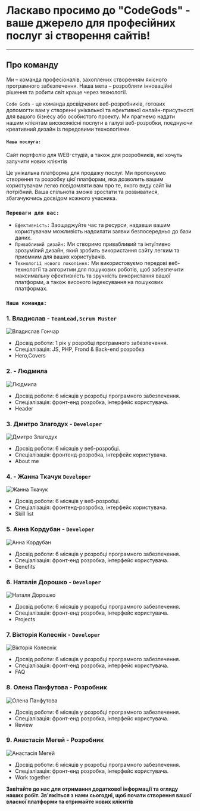 



# Ласкаво просимо до "CodeGods" - ваше джерело для професійних послуг зі створення сайтів!

---


## Про команду

Ми – команда професіоналів, захоплених створенням якісного програмного забезпечення. Наша мета – розробляти інноваційні рішення та робити світ краще через технології.

`Code Gods` - це команда досвідчених веб-розробників, готових допомогти вам у створенні унікальної та ефективної онлайн-присутності для вашого бізнесу або особистого проекту. Ми прагнемо надати нашим клієнтам високоякісні послуги в галузі веб-розробки, поєднуючи креативний дизайн із передовими технологіями.
#### `Наша послуга:`
Сайт портфоліо для WEB-студій, а також для розробників, які хочуть залучити нових клієнтів

Це унікальна платформа для продажу послуг. Ми пропонуємо створення та розробку цієї платформи, яка дозволить вашим користувачам легко повідомляти вам про те, якого виду сайт
їм потрібний. Ваша спільнота зможе зростати та розвиватися, збагачуючись досвідом кожного учасника.

### `Переваги для вас:`

-  `Ефективність:` Заощаджуйте час та ресурси, надавши вашим користувачам можливість надсилати заявки безпосередньо до бази даних.
-  `Привабливий дизайн:` Ми створимо привабливий та інтуїтивно зрозумілий дизайн, який зробить використання сайту легким та приємним для ваших користувачів.
- `Технології нового покоління:` Ми використовуємо передові веб-технології та алгоритми для пошукових роботів, щоб забезпечити максимальну ефективність та зручність використання вашої платформи, а також високого індексування на пошукових платформах.

### `Наша команда:`

### 1. Владислав - `TeamLead,Scrum Muster`
![Владислав Гончар](./assets/vlad_hon.png)

  - Досвід роботи: 1 рік у розробці програмного забезпечення.
  - Спеціалізація: JS, PHP, Frond & Back-end розробка
  - Hero,Covers
### 2. - Людмила
![Людмила](./assets/lud.jpeg)
- Досвід роботи: 6 місяців у розробці програмного забезпечення.
- Спеціалізація: фронт-енд розробка, інтерфейс користувача.
- Header

### 3. Дмитро Злагодух - `Developer`
![Дмитро Злагодух](./assets/dmytr.jpg)
  - Досвід роботи: 6 місяців у веб-розробці.
  - Спеціалізація: фронтенд-розробка, інтерфейс користувача.
  - About me

### 4. - Жанна Ткачук `Developer`
![Жанна Ткачук](./assets/janna.jpg)
  - Досвід роботи: 6 місяців у веб-розробці.
  - Спеціалізація: фронтенд-розробка, інтерфейс користувача.
  - Skill list


### 5. Анна Кордубан - `Developer`
![Анна Кордубан](./assets/anna_kord.png)
- Досвід роботи: 6 місяців у розробці програмного забезпечення.
- Спеціалізація: фронт-енд розробка, інтерфейс користувача.
- Benefits

### 6. Наталія Дорошко - `Developer`
![Наталя Дорошко](./assets/nat.jpg)
- Досвід роботи: 6 місяців у розробці програмного забезпечення.
- Спеціалізація: фронт-енд розробка, інтерфейс користувача.
- Projects


### 7. Вікторія Колеснік - `Developer`
![Вікторія Колеснік](./assets/vik.jpg)
- Досвід роботи: 6 місяців у розробці програмного забезпечення.
- Спеціалізація: фронт-енд розробка, інтерфейс користувача.
- FAQ


### 8. Олена Панфутова - Розробник
![Олена Панфутова](./assets/elen.jpg)
- Досвід роботи: 6 місяців у розробці програмного забезпечення.
- Спеціалізація: фронт-енд розробка, інтерфейс користувача.
- Review


### 9. Анастасія Мегей - Розробник
![Анастасія Мегей](./assets/nast.jpg)
- Досвід роботи: 6 місяців у розробці програмного забезпечення.
- Спеціалізація: фронт-енд розробка, інтерфейс користувача.
- Work together

**Завітайте до нас для отримання додаткової інформації та огляду наших робіт. Зв'яжіться з нами сьогодні, щоб почати створення вашої власної платформи та отримайте нових клієнтів**
